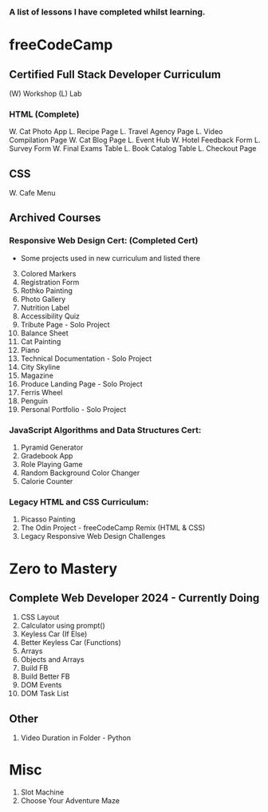 ### A list of lessons I have completed whilst learning.

# freeCodeCamp

## Certified Full Stack Developer Curriculum
(W) Workshop  (L) Lab
### HTML  (Complete)
W. Cat Photo App
L. Recipe Page
L. Travel Agency Page
L. Video Compilation Page
W. Cat Blog Page
L. Event Hub
W. Hotel Feedback Form
L. Survey Form
W. Final Exams Table
L. Book Catalog Table
L. Checkout Page

## CSS
W. Cafe Menu



## Archived Courses
### Responsive Web Design Cert: (Completed Cert)
* Some projects used in new curriculum and listed there
3. Colored Markers
4. Registration Form
6. Rothko Painting
7. Photo Gallery
8. Nutrition Label
9. Accessibility Quiz
10. Tribute Page - Solo Project
11. Balance Sheet
12. Cat Painting
13. Piano
14. Technical Documentation - Solo Project
15. City Skyline
16. Magazine
17. Produce Landing Page - Solo Project
18. Ferris Wheel
19. Penguin
20. Personal Portfolio - Solo Project
   
### JavaScript Algorithms and Data Structures Cert:
1. Pyramid Generator
2. Gradebook App
3. Role Playing Game
4. Random Background Color Changer
5. Calorie Counter

### Legacy HTML and CSS Curriculum:
1. Picasso Painting
2. The Odin Project - freeCodeCamp Remix (HTML & CSS)
3. Legacy Responsive Web Design Challenges



# Zero to Mastery

## Complete Web Developer 2024 - Currently Doing
1. CSS Layout
2. Calculator using prompt()
3. Keyless Car (If Else)
4. Better Keyless Car (Functions)
5. Arrays
6. Objects and Arrays
7. Build FB
8. Build Better FB
9. DOM Events
10. DOM Task List

## Other
1. Video Duration in Folder - Python



# Misc
1. Slot Machine
2. Choose Your Adventure Maze
